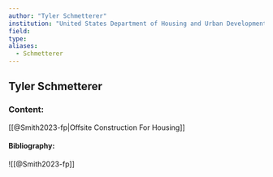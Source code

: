 ```yaml
---
author: "Tyler Schmetterer"
institution: "United States Department of Housing and Urban Development"
field:
type:
aliases:
  - Schmetterer
---
```


## Tyler Schmetterer

### Content:
[[@Smith2023-fp|Offsite Construction For Housing]]

#### Bibliography:

![[@Smith2023-fp]]